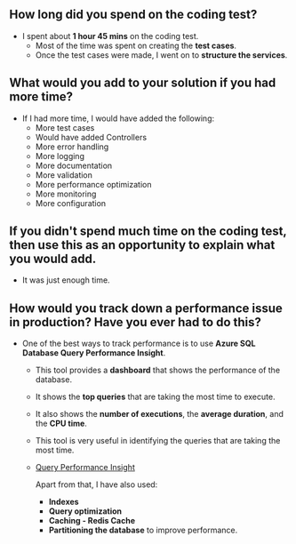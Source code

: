 ## How long did you spend on the coding test?
- I spent about **1 hour 45 mins** on the coding test.
  - Most of the time was spent on creating the **test cases**.
  - Once the test cases were made, I went on to **structure the services**.

## What would you add to your solution if you had more time?
- If I had more time, I would have added the following:
  - More test cases
  - Would have added Controllers
  - More error handling
  - More logging
  - More documentation
  - More validation
  - More performance optimization
  - More monitoring
  - More configuration

## If you didn't spend much time on the coding test, then use this as an opportunity to explain what you would add.
- It was just enough time.

## How would you track down a performance issue in production? Have you ever had to do this?
- One of the best ways to track performance is to use **Azure SQL Database Query Performance Insight**.
  - This tool provides a **dashboard** that shows the performance of the database.
  - It shows the **top queries** that are taking the most time to execute.
  - It also shows the **number of executions**, the **average duration**, and the **CPU time**.
  - This tool is very useful in identifying the queries that are taking the most time.
  - [Query Performance Insight](https://learn.microsoft.com/en-us/azure/azure-sql/database/query-performance-insight-use?view=azuresql)

	Apart from that, I have also used:
	- **Indexes**
	- **Query optimization**
	- **Caching - Redis Cache**
	- **Partitioning the database** to improve performance.
